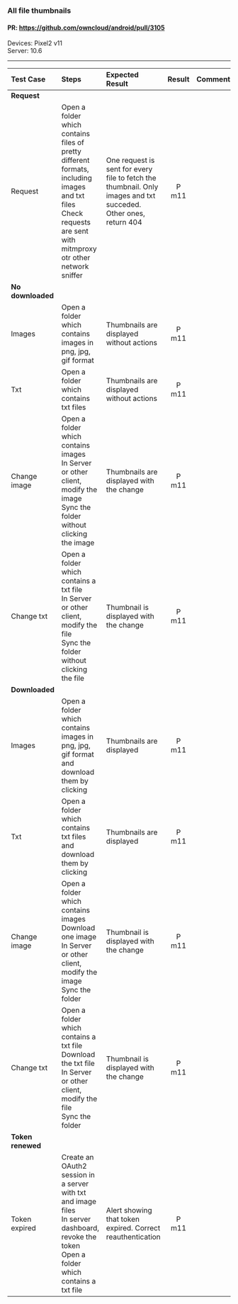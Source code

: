 ###  All file thumbnails

#### PR: https://github.com/owncloud/android/pull/3105

Devices: Pixel2 v11<br>
Server: 10.6

---

 
| Test Case | Steps | Expected Result | Result | Comments |
| :-------- | :---- | :-------------- | :----: | :------- |
|**Request**||||||
| Request | Open a folder which contains files of pretty different formats, including images and txt files<br>Check requests are sent with mitmproxy otr other network sniffer| One request is sent for every file to fetch the thumbnail. Only images and txt succeded. Other ones, return 404 | P m11 |  |
|**No downloaded**||||||
| Images | Open a folder which contains images in png, jpg, gif format | Thumbnails are displayed without actions | P m11  |  |
| Txt | Open a folder which contains txt files | Thumbnails are displayed without actions | P m11 |  |
| Change image | Open a folder which contains images<br>In Server or other client, modify the image<br>Sync the folder without clicking the image | Thumbnails are displayed with the change | P m11 |  |
| Change txt | Open a folder which contains a txt file<br>In Server or other client, modify the file<br>Sync the folder without clicking the file| Thumbnail is displayed with the change | P m11  | 
|**Downloaded**||||||
| Images | Open a folder which contains images in png, jpg, gif format and download them by clicking| Thumbnails are displayed | P m11  |  |
| Txt | Open a folder which contains txt files and download them by clicking | Thumbnails are displayed  |  P m11 |  |
| Change image | Open a folder which contains images<br>Download one image<br>In Server or other client, modify the image<br>Sync the folder | Thumbnail is displayed with the change | P m11   | |
| Change txt | Open a folder which contains a txt file<br>Download the txt file<br>In Server or other client, modify the file<br>Sync the folder | Thumbnail is displayed with the change |  P m11 |  |
|**Token renewed**||||||
| Token expired | Create an OAuth2 session in a server with txt and image files<br>In server dashboard, revoke the token<br>Open a folder which contains a txt file | Alert showing that token expired. Correct reauthentication |  P m11 |  |